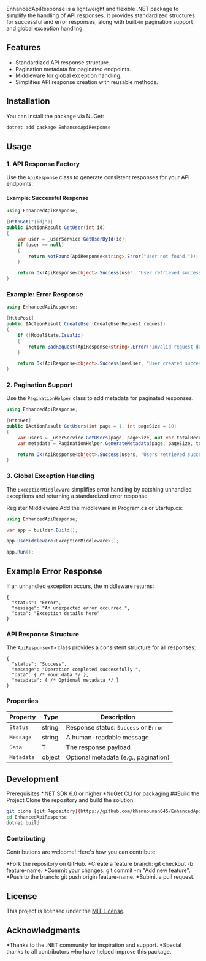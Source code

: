 EnhancedApiResponse is a lightweight and flexible .NET package to simplify the handling of API responses. It provides standardized structures for successful and error responses, along with built-in pagination support and global exception handling.

## Features

- Standardized API response structure.
- Pagination metadata for paginated endpoints.
- Middleware for global exception handling.
- Simplifies API response creation with reusable methods.

## Installation

You can install the package via NuGet:

```bash
dotnet add package EnhancedApiResponse
```
## Usage

### 1. API Response Factory

Use the `ApiResponse` class to generate consistent responses for your API endpoints.

#### Example: Successful Response

```csharp
using EnhancedApiResponse;

[HttpGet("{id}")]
public IActionResult GetUser(int id)
{
    var user = _userService.GetUserById(id);
    if (user == null)
    {
        return NotFound(ApiResponse<string>.Error("User not found."));
    }

    return Ok(ApiResponse<object>.Success(user, "User retrieved successfully."));
}
```
### Example: Error Response
```csharp
using EnhancedApiResponse;

[HttpPost]
public IActionResult CreateUser(CreateUserRequest request)
{
    if (!ModelState.IsValid)
    {
        return BadRequest(ApiResponse<string>.Error("Invalid request data."));
    }

    return Ok(ApiResponse<object>.Success(newUser, "User created successfully."));
}
```

### 2. Pagination Support

Use the `PaginationHelper` class to add metadata for paginated responses.

```csharp
using EnhancedApiResponse;

[HttpGet]
public IActionResult GetUsers(int page = 1, int pageSize = 10)
{
    var users = _userService.GetUsers(page, pageSize, out var totalRecords);
    var metadata = PaginationHelper.GenerateMetadata(page, pageSize, totalRecords);

    return Ok(ApiResponse<object>.Success(users, "Users retrieved successfully.", metadata));
}

```

### 3. Global Exception Handling
The `ExceptionMiddleware` simplifies error handling by catching unhandled exceptions and returning a standardized error response.

Register Middleware
Add the middleware in Program.cs or Startup.cs:

```csharp
using EnhancedApiResponse;

var app = builder.Build();

app.UseMiddleware<ExceptionMiddleware>();

app.Run();
```

## Example Error Response
If an unhandled exception occurs, the middleware returns:
```
{
  "status": "Error",
  "message": "An unexpected error occurred.",
  "data": "Exception details here"
}
```

### API Response Structure
The `ApiResponse<T>` class provides a consistent structure for all responses:

```
{
  "status": "Success",
  "message": "Operation completed successfully.",
  "data": { /* Your data */ },
  "metadata": { /* Optional metadata */ }
}

```

### Properties

| Property  | Type   | Description                           |
|-----------|--------|---------------------------------------|
| `Status`  | string | Response status: `Success` or `Error`|
| `Message` | string | A human-readable message             |
| `Data`    | T      | The response payload                 |
| `Metadata`| object | Optional metadata (e.g., pagination) |


## Development
Prerequisites
*.NET SDK 6.0 or higher
*NuGet CLI for packaging
##Build the Project
Clone the repository and build the solution:

```bash
git clone [git Repository](https://github.com/khannouman645/EnhancedApiResponse.git)
cd EnhancedApiResponse
dotnet build
```

### Contributing
Contributions are welcome! Here's how you can contribute:

*Fork the repository on GitHub.
*Create a feature branch: git checkout -b feature-name.
*Commit your changes: git commit -m "Add new feature".
*Push to the branch: git push origin feature-name.
*Submit a pull request.
## License

This project is licensed under the [MIT License](LICENSE).

## Acknowledgments
*Thanks to the .NET community for inspiration and support.
*Special thanks to all contributors who have helped improve this package.

